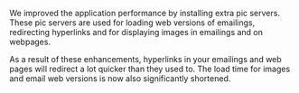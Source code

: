 We improved the application performance by installing extra pic servers.
These pic servers are used for loading web versions of emailings,
redirecting hyperlinks and for displaying images in emailings and on
webpages.

As a result of these enhancements, hyperlinks in your emailings and web
pages will redirect a lot quicker than they used to. The load time for
images and email web versions is now also significantly shortened.
